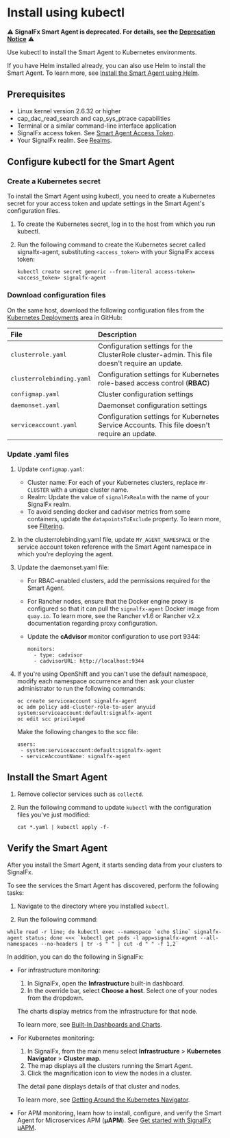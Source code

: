 
<!--- Generated by to-integrations-repo script in Smart Agent repo, DO NOT MODIFY HERE --->
# Install using kubectl

:warning: **SignalFx Smart Agent is deprecated. For details, see the [Deprecation Notice](./smartagent-deprecation-notice.md)** :warning:

Use kubectl to install the Smart Agent to Kubernetes environments.

If you have Helm installed already, you can also use Helm
to install the Smart Agent. To learn more, see
[Install the Smart Agent using Helm](agent-k8s-install-helm.md).

## Prerequisites

* Linux kernel version 2.6.32 or higher
* cap_dac_read_search and cap_sys_ptrace capabilities
* Terminal or a similar command-line interface application
* SignalFx access token. See [Smart Agent Access Token](../../../_sidebars-and-includes/smart-agent-access-token.html).
* Your SignalFx realm. See [Realms](../../../_sidebars-and-includes/smart-agent-realm-note.html).

## Configure kubectl for the Smart Agent

### Create a Kubernetes secret

To install the Smart Agent using kubectl, you need to create a
Kubernetes secret for your access token and update settings in the Smart Agent's configuration files.

1. To create the Kubernetes secret, log in to the host from which you run kubectl.
2. Run the following command to create the Kubernetes secret called signalfx-agent, substituting `<access_token>` with
   your SignalFx access token:

   ```
   kubectl create secret generic --from-literal access-token=<access_token> signalfx-agent
   ```

### Download configuration files

On the same host, download the following configuration files from the
[Kubernetes Deployments](https://github.com/signalfx/signalfx-agent/tree/master/deployments/k8s) area in GitHub:

| File                      | Description                                                                                    |
|:--------------------------|:-----------------------------------------------------------------------------------------------|
| `clusterrole.yaml`        | Configuration settings for the ClusterRole cluster-admin. This file doesn't require an update. |
| `clusterrolebinding.yaml` | Configuration settings for Kubernetes role-based access control (**RBAC**)                     |
| `configmap.yaml`          | Cluster configuration settings                                                                 |
| `daemonset.yaml`          | Daemonset configuration settings                                                               |
| `serviceaccount.yaml`     | Configuration settings for Kubernetes Service Accounts. This file doesn't require an update.   |

### Update .yaml files

1. Update `configmap.yaml`:
   - Cluster name: For each of your Kubernetes clusters, replace `MY-CLUSTER` with a unique cluster name.
   - Realm: Update the value of `signalFxRealm` with the name of your SignalFx realm.
   - To avoid sending docker and cadvisor metrics from some containers,
     update the `datapointsToExclude` property. To learn more, see [Filtering](https://docs.signalfx.com/en/latest/integrations/agent/filtering.html#filtering).
2. In the clusterrolebinding.yaml file, update `MY_AGENT_NAMESPACE` or the service account token reference with the Smart
   Agent namespace in which you're deploying the agent.

3. Update the daemonset.yaml file:

   - For RBAC-enabled clusters, add the permissions required for the Smart Agent.

   - For Rancher nodes, ensure that the Docker engine proxy is configured so that it can pull the `signalfx-agent` Docker image from `quay.io`.
     To learn more, see the Rancher v1.6 or Rancher v2.x documentation regarding proxy configuration.

   - Update the **cAdvisor** monitor configuration to use port 9344:

     ```
     monitors:
       - type: cadvisor
       - cadvisorURL: http://localhost:9344
     ```

4. If you're using OpenShift and you can't use the default namespace, modify each
   namespace occurrence and then ask your cluster administrator to run the following commands:

   ```
   oc create serviceaccount signalfx-agent
   oc adm policy add-cluster-role-to-user anyuid system:serviceaccount:default:signalfx-agent
   oc edit scc privileged
   ```

   Make the following changes to the scc file:

   ```
   users:
    - system:serviceaccount:default:signalfx-agent
    - serviceAccountName: signalfx-agent
   ```

## Install the Smart Agent

1. Remove collector services such as `collectd`.

2. Run the following command to update `kubectl` with the configuration files you've just modified:

   ```
   cat *.yaml | kubectl apply -f-
   ```

## Verify the Smart Agent

After you install the Smart Agent, it starts sending data from your clusters to SignalFx.

To see the services the Smart Agent has discovered, perform the following tasks:

1. Navigate to the directory where you installed `kubectl`.

2. Run the following command:

```
while read -r line; do kubectl exec --namespace `echo $line` signalfx-agent status; done <<< `kubectl get pods -l app=signalfx-agent --all-namespaces --no-headers | tr -s " " | cut -d " " -f 1,2`
```

In addition, you can do the following in SignalFx:

* For infrastructure monitoring:
  1. In SignalFx, open the **Infrastructure** built-in dashboard.
  2. In the override bar, select **Choose a host**. Select one of your nodes from the dropdown.

  The charts display metrics from the infrastructure for that node.

  To learn more, see [Built-In Dashboards and Charts](https://docs.signalfx.com/en/latest/getting-started/built-in-content/built-in-dashboards.html).

* For Kubernetes monitoring:
  1. In SignalFx, from the main menu select **Infrastructure** > **Kubernetes Navigator** > **Cluster map**.
  2. The map displays all the clusters running the Smart Agent.
  3. Click the magnification icon to view the nodes in a cluster.

  The detail pane displays details of that cluster and nodes.

  To learn more, see [Getting Around the Kubernetes Navigator](https://docs.signalfx.com/en/latest/integrations/kubernetes/get-around-k8s-navigator.html).

* For APM monitoring, learn how to install, configure, and verify the Smart Agent for Microservices APM (**µAPM**). See
[Get started with SignalFx µAPM](https://docs.signalfx.com/en/latest/apm/apm-getting-started/apm-index.html).
